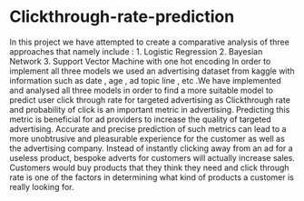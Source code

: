 # Clickthrough-rate-prediction
In this project we have attempted to create a comparative analysis of three approaches that namely include : 1. Logistic Regression 2. Bayesian Network 3. Support Vector Machine with one hot encoding
In order to implement all three models we used an advertising dataset from kaggle with
information such as date , age , ad topic line , etc .We have implemented and analysed all three
models in order to find a more suitable model to predict user click through rate for targeted
advertising as Clickthrough rate and probability of click is an important metric in advertising.
Predicting this metric is beneficial for ad providers to increase the quality of targeted
advertising.
Accurate and precise prediction of such metrics can lead to a more unobtrusive and
pleasurable experience for the customer as well as the advertising company. Instead of
instantly clicking away from an ad for a useless product, bespoke adverts for customers will
actually increase sales. Customers would buy products that they think they need and click
through rate is one of the factors in determining what kind of products a customer is really
looking for.

